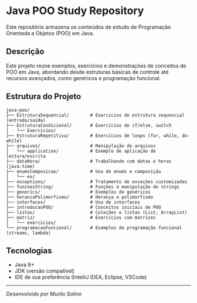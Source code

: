 # Java POO Study Repository

Este repositório armazena os conteúdos de estudo de Programação Orientada a Objetos (POO) em Java.

## Descrição

Este projeto reúne exemplos, exercícios e demonstrações de conceitos de POO em Java, abordando desde estruturas básicas de controle até recursos avançados, como genéricos e programação funcional.

## Estrutura do Projeto

```plaintext
java-poo/
├── EstruturaSequencial/        # Exercícios de estrutura sequencial (entrada/saída)
├── EstruturaCondicional/       # Exercícios de if/else, switch
│   └── Exercicios/
├── EstruturaRepetitiva/        # Exercícios de loops (for, while, do-while)
├── arquivos/                   # Manipulação de arquivos
│   └── application/            # Exemplo de aplicação de leitura/escrita
├── dataHora/                   # Trabalhando com datas e horas (java.time)
├── enumsComposicao/            # Uso de enums e composição
│   └── ex/
├── exceptions/                 # Tratamento de exceções customizadas
├── funcoesString/              # Funções e manipulação de strings
├── generics/                   # Exemplos de genéricos
├── herancaPolimorfismo/        # Herança e polimorfismo
├── interfaces/                 # Uso de interfaces
├── introducaoPOO/              # Conceitos iniciais de POO
├── listas/                     # Coleções e listas (List, ArrayList)
├── matriz/                     # Exercícios com matrizes
│   └── exercicios/
└── programacaoFuncional/       # Exemplos de programação funcional (streams, lambda)
```

## Tecnologias

- Java 8+
- JDK (versão compatível)
- IDE de sua preferência (IntelliJ IDEA, Eclipse, VSCode)

---
*Desenvolvido por Murilo Solino*


